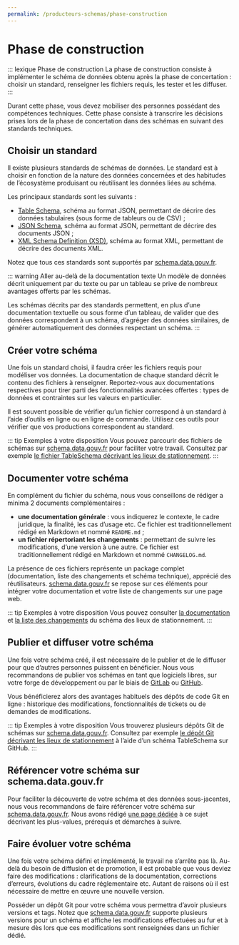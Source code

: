 ```yaml
---
permalink: /producteurs-schemas/phase-construction
---
```


# Phase de construction

::: lexique Phase de construction
La phase de construction consiste à implémenter le schéma de données obtenu après la phase de concertation : choisir un standard, renseigner les fichiers requis, les tester et les diffuser.
:::

Durant cette phase, vous devez mobiliser des personnes possédant des compétences techniques. Cette phase consiste à transcrire les décisions prises lors de la phase de concertation dans des schémas en suivant des standards techniques.

## Choisir un standard

Il existe plusieurs standards de schémas de données. Le standard est à choisir en fonction de la nature des données concernées et des habitudes de l’écosystème produisant ou réutilisant les données liées au schéma.

Les principaux standards sont les suivants :

- [Table Schema](https://frictionlessdata.io/specs/table-schema/), schéma au format JSON, permettant de décrire des données tabulaires (sous forme de tableurs ou de CSV) ;
- [JSON Schema](https://json-schema.org), schéma au format JSON, permettant de décrire des documents JSON ;
- [XML Schema Definition (XSD)](https://www.w3.org/TR/xmlschema11-1/), schéma au format XML, permettant de décrire des documents XML.

Notez que tous ces standards sont supportés par [schema.data.gouv.fr](https://schema.data.gouv.fr).

::: warning Aller au-delà de la documentation texte
Un modèle de données décrit uniquement par du texte ou par un tableau se prive de nombreux avantages offerts par les schémas.

Les schémas décrits par des standards permettent, en plus d’une documentation textuelle ou sous forme d’un tableau, de valider que des données correspondent à un schéma, d’agréger des données similaires, de générer automatiquement des données respectant un schéma.
:::

## Créer votre schéma

Une fois un standard choisi, il faudra créer les fichiers requis pour modéliser vos données. La documentation de chaque standard décrit le contenu des fichiers à renseigner. Reportez-vous aux documentations respectives pour tirer parti des fonctionnalités avancées offertes : types de données et contraintes sur les valeurs en particulier.

Il est souvent possible de vérifier qu’un fichier correspond à un standard à l’aide d’outils en ligne ou en ligne de commande. Utilisez ces outils pour vérifier que vos productions correspondent au standard.

::: tip Exemples à votre disposition
Vous pouvez parcourir des fichiers de schémas sur [schema.data.gouv.fr](https://schema.data.gouv.fr) pour faciliter votre travail. Consultez par exemple [le fichier TableSchema décrivant les lieux de stationnement](https://schema.data.gouv.fr/schemas/etalab/schema-stationnement/latest/schema.json).
:::

## Documenter votre schéma

En complément du fichier du schéma, nous vous conseillons de rédiger a minima 2 documents complémentaires :

- **une documentation générale** : vous indiquerez le contexte, le cadre juridique, la finalité, les cas d’usage etc. Ce fichier est traditionnellement rédigé en Markdown et nommé `README.md` ;
- **un fichier répertoriant les changements** : permettant de suivre les modifications, d’une version à une autre. Ce fichier est traditionnellement rédigé en Markdown et nommé `CHANGELOG.md`.

La présence de ces fichiers représente un package complet (documentation, liste des changements et schéma technique), apprécié des réutilisateurs. [schema.data.gouv.fr](https://schema.data.gouv.fr) se repose sur ces éléments pour intégrer votre documentation et votre liste de changements sur une page web.

::: tip Exemples à votre disposition
Vous pouvez consulter [la documentation](https://github.com/etalab/schema-stationnement/blob/master/README.md) et [la liste des changements](https://github.com/etalab/schema-stationnement/blob/master/CHANGELOG.md) du schéma des lieux de stationnement.
:::


## Publier et diffuser votre schéma

Une fois votre schéma créé, il est nécessaire de le publier et de le diffuser pour que d’autres personnes puissent en bénéficier. Nous vous recommandons de publier vos schémas en tant que logiciels libres, sur votre forge de développement ou par le biais de [GitLab](https://about.gitlab.com) ou [GitHub](https://github.com).

Vous bénéficierez alors des avantages habituels des dépôts de code Git en ligne : historique des modifications, fonctionnalités de tickets ou de demandes de modifications.

::: tip Exemples à votre disposition
Vous trouverez plusieurs dépôts Git de schémas sur [schema.data.gouv.fr](https://schema.data.gouv.fr). Consultez par exemple [le dépôt Git décrivant les lieux de stationnement](https://github.com/etalab/schema-stationnement) à l’aide d’un schéma TableSchema sur GitHub.
:::

## Référencer votre schéma sur schema.data.gouv.fr

Pour faciliter la découverte de votre schéma et des données sous-jacentes, nous vous recommandons de faire référencer votre schéma sur [schema.data.gouv.fr](https://schema.data.gouv.fr). Nous avons rédigé [une page dédiée](4-integration-schema-datagouv.md) à ce sujet décrivant les plus-values, prérequis et démarches à suivre.

## Faire évoluer votre schéma

Une fois votre schéma défini et implémenté, le travail ne s’arrête pas là. Au-delà du besoin de diffusion et de promotion, il est probable que vous deviez faire des modifications : clarifications de la documentation, corrections d’erreurs, évolutions du cadre réglementaire etc. Autant de raisons où il est nécessaire de mettre en œuvre une nouvelle version.

Posséder un dépôt Git pour votre schéma vous permettra d’avoir plusieurs versions et tags. Notez que [schema.data.gouv.fr](https://schema.data.gouv.fr) supporte plusieurs versions pour un schéma et affiche les modifications effectuées au fur et à mesure dès lors que ces modifications sont renseignées dans un fichier dédié.

